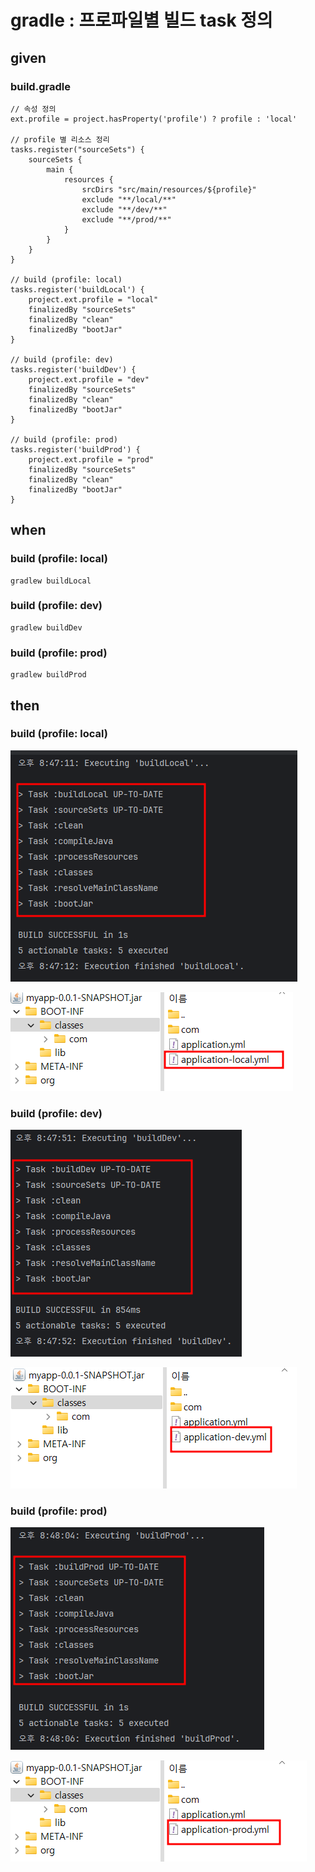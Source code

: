 # gradle : 프로파일별 빌드 task 정의

## given

### build.gradle

```
// 속성 정의
ext.profile = project.hasProperty('profile') ? profile : 'local'

// profile 별 리소스 정리
tasks.register("sourceSets") {
    sourceSets {
        main {
            resources {
                srcDirs "src/main/resources/${profile}"
                exclude "**/local/**"
                exclude "**/dev/**"
                exclude "**/prod/**"
            }
        }
    }
}

// build (profile: local)
tasks.register('buildLocal') {
    project.ext.profile = "local"
    finalizedBy "sourceSets"
    finalizedBy "clean"
    finalizedBy "bootJar"
}

// build (profile: dev)
tasks.register('buildDev') {
    project.ext.profile = "dev"
    finalizedBy "sourceSets"
    finalizedBy "clean"
    finalizedBy "bootJar"
}

// build (profile: prod)
tasks.register('buildProd') {
    project.ext.profile = "prod"
    finalizedBy "sourceSets"
    finalizedBy "clean"
    finalizedBy "bootJar"
}
```

## when

### build (profile: local)

```
gradlew buildLocal
```

### build (profile: dev)

```
gradlew buildDev
```

### build (profile: prod)

```
gradlew buildProd
```

## then

### build (profile: local)

![alt text](../../images/20241228_204746.png)

![alt text](../../images/20241228_205236.png)

### build (profile: dev)

![alt text](../../images/20241228_204801.png)

![alt text](../../images/20241228_205322.png)

### build (profile: prod)

![alt text](../../images/20241228_204818.png)

![alt text](../../images/20241228_205345.png)